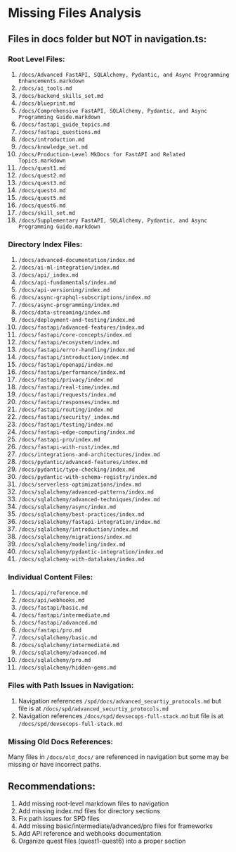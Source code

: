 # Missing Files Analysis

## Files in docs folder but NOT in navigation.ts:

### Root Level Files:
1. `/docs/Advanced FastAPI, SQLAlchemy, Pydantic, and Async Programming Enhancements.markdown`
2. `/docs/ai_tools.md`
3. `/docs/backend_skills_set.md`
4. `/docs/blueprint.md`
5. `/docs/Comprehensive FastAPI, SQLAlchemy, Pydantic, and Async Programming Guide.markdown`
6. `/docs/fastapi_guide_topics.md`
7. `/docs/fastapi_questions.md`
8. `/docs/introduction.md`
9. `/docs/knowledge_set.md`
10. `/docs/Production-Level MkDocs for FastAPI and Related Topics.markdown`
11. `/docs/quest1.md`
12. `/docs/quest2.md`
13. `/docs/quest3.md`
14. `/docs/quest4.md`
15. `/docs/quest5.md`
16. `/docs/quest6.md`
17. `/docs/skill_set.md`
18. `/docs/Supplementary FastAPI, SQLAlchemy, Pydantic, and Async Programming Guide.markdown`

### Directory Index Files:
1. `/docs/advanced-documentation/index.md`
2. `/docs/ai-ml-integration/index.md`
3. `/docs/api/_index.md`
4. `/docs/api-fundamentals/index.md`
5. `/docs/api-versioning/index.md`
6. `/docs/async-graphql-subscriptions/index.md`
7. `/docs/async-programming/index.md`
8. `/docs/data-streaming/index.md`
9. `/docs/deployment-and-testing/index.md`
10. `/docs/fastapi/advanced-features/index.md`
11. `/docs/fastapi/core-concepts/index.md`
12. `/docs/fastapi/ecosystem/index.md`
13. `/docs/fastapi/error-handling/index.md`
14. `/docs/fastapi/introduction/index.md`
15. `/docs/fastapi/openapi/index.md`
16. `/docs/fastapi/performance/index.md`
17. `/docs/fastapi/privacy/index.md`
18. `/docs/fastapi/real-time/index.md`
19. `/docs/fastapi/requests/index.md`
20. `/docs/fastapi/responses/index.md`
21. `/docs/fastapi/routing/index.md`
22. `/docs/fastapi/security/_index.md`
23. `/docs/fastapi/testing/index.md`
24. `/docs/fastapi-edge-computing/index.md`
25. `/docs/fastapi-pro/index.md`
26. `/docs/fastapi-with-rust/index.md`
27. `/docs/integrations-and-architectures/index.md`
28. `/docs/pydantic/advanced-features/index.md`
29. `/docs/pydantic/type-checking/index.md`
30. `/docs/pydantic-with-schema-registry/index.md`
31. `/docs/serverless-optimizations/index.md`
32. `/docs/sqlalchemy/advanced-patterns/index.md`
33. `/docs/sqlalchemy/advanced-techniques/index.md`
34. `/docs/sqlalchemy/async/index.md`
35. `/docs/sqlalchemy/best-practices/index.md`
36. `/docs/sqlalchemy/fastapi-integration/index.md`
37. `/docs/sqlalchemy/introduction/index.md`
38. `/docs/sqlalchemy/migrations/index.md`
39. `/docs/sqlalchemy/modeling/index.md`
40. `/docs/sqlalchemy/pydantic-integration/index.md`
41. `/docs/sqlalchemy-with-datalakes/index.md`

### Individual Content Files:
1. `/docs/api/reference.md`
2. `/docs/api/webhooks.md`
3. `/docs/fastapi/basic.md`
4. `/docs/fastapi/intermediate.md`
5. `/docs/fastapi/advanced.md`
6. `/docs/fastapi/pro.md`
7. `/docs/sqlalchemy/basic.md`
8. `/docs/sqlalchemy/intermediate.md`
9. `/docs/sqlalchemy/advanced.md`
10. `/docs/sqlalchemy/pro.md`
11. `/docs/sqlalchemy/hidden-gems.md`

### Files with Path Issues in Navigation:
1. Navigation references `/spd/docs/advanced_securtiy_protocols.md` but file is at `/docs/spd/advanced_securtiy_protocols.md`
2. Navigation references `/docs/spd/devsecops-full-stack.md` but file is at `/docs/spd/devsecops-full-stack.md`

### Missing Old Docs References:
Many files in `/docs/old_docs/` are referenced in navigation but some may be missing or have incorrect paths.

## Recommendations:
1. Add missing root-level markdown files to navigation
2. Add missing index.md files for directory sections
3. Fix path issues for SPD files
4. Add missing basic/intermediate/advanced/pro files for frameworks
5. Add API reference and webhooks documentation
6. Organize quest files (quest1-quest6) into a proper section